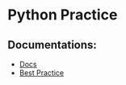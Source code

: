 # Python Practice

## Documentations:
- [Docs](https://docs.python.org/3/reference/index.html)
- [Best Practice](https://www.python.org/dev/peps/pep-0008/)